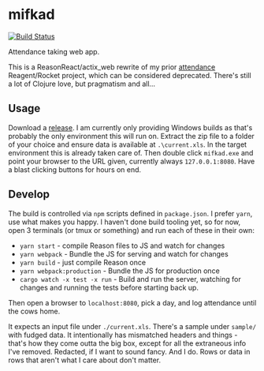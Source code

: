 # mifkad

[![Build Status](https://travis-ci.org/deciduously/mifkad.svg?branch=master)](https://travis-ci.org/deciduously/mifkad)

Attendance taking web app.

This is a ReasonReact/actix_web rewrite of my prior [attendance](https://github.com/deciduously/attendance) Reagent/Rocket project, which can be considered deprecated.  There's still a lot of Clojure love, but pragmatism and all...

## Usage

Download a [release](https://github.com/deciduously/mifkad/releases).  I am currently only providing Windows builds as that's probably the only environment this will run on.  Extract the zip file to a folder of your choice and ensure data is available at `.\current.xls`.  In the target environment this is already taken care of.  Then double click `mifkad.exe` and point your browser to the URL given, currently always `127.0.0.1:8080`.  Have a blast clicking buttons for hours on end.

## Develop

 The build is controlled via `npm` scripts defined in `package.json`.  I prefer `yarn`, use what makes you happy.  I haven't done build tooling yet, so for now, open 3 terminals (or tmux or something) and run each of these in their own:

* `yarn start` - compile Reason files to JS and watch for changes
* `yarn webpack` - Bundle the JS for serving and watch for changes
* `yarn build` - just compile Reason once
* `yarn webpack:production` - Bundle the JS for production once
* `cargo watch -x test -x run` - Build and run the server, watching for changes and running the tests before starting back up.

Then open a browser to `localhost:8080`, pick a day, and log attendance until the cows home.

It expects an input file under `./current.xls`. There's a sample under `sample/` with fudged data.  It intentionally has mismatched headers and things - that's how they come outta the big box, except for all the extraneous info I've removed.   Redacted, if I want to sound fancy.  And I do.  Rows or data in rows that aren't what I care about don't matter.
